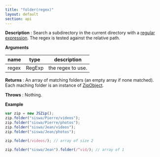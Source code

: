 ```yaml
---
title: "folder(regex)"
layout: default
section: api
---
```


__Description__ : Search a subdirectory in the current directory with a
[regular expression](https://developer.mozilla.org/en-US/docs/Web/JavaScript/Guide/Regular_Expressions).
The regex is tested against the relative path.

__Arguments__

name  | type   | description
------|--------|------------
regex | RegExp | the regex to use.

__Returns__ : An array of matching folders (an empty array if none matched).
Each maching folder is an instance of [ZipObject]({{site.baseurl}}/documentation/api_zipobject.html).

__Throws__ : Nothing.

<!--
__Complexity__ : **O(k)** where k is the number of entries in the current JSZip
instance.
-->

__Example__

```js
var zip = new JSZip();
zip.folder("siswa/Pierre/videos");
zip.folder("siswa/Pierre/photos");
zip.folder("siswa/Jean/videos");
zip.folder("siswa/Jean/photos");

zip.folder(/videos/); // array of size 2

zip.folder("siswa/Jean").folder(/^vid/); // array of 1
```

